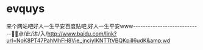 # evquys
来个网站吧好人一生平安百度贴吧,好人一生平安www----------------------------🏏🏏点/此/进/入/http://www.baidu.com/link?url=NoK8PT47PahMhFH8Vie_jnciyIKNTTtVBQKpill6udK&amp;wd
